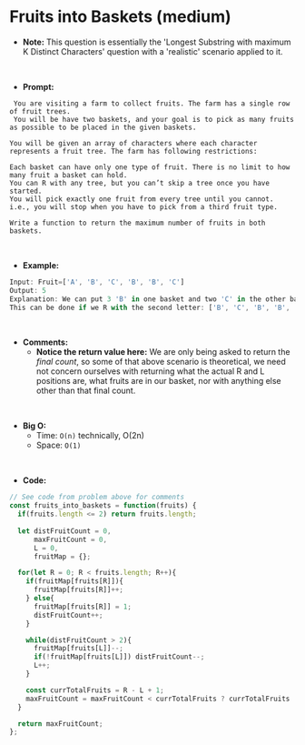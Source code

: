 # Fruits into Baskets (medium)

- **Note:** This question is essentially the 'Longest Substring with maximum K Distinct Characters' question with a 'realistic' scenario applied to it.

<br>

- **Prompt:**

``` 
 You are visiting a farm to collect fruits. The farm has a single row of fruit trees. 
 You will be have two baskets, and your goal is to pick as many fruits as possible to be placed in the given baskets.

You will be given an array of characters where each character represents a fruit tree. The farm has following restrictions:

Each basket can have only one type of fruit. There is no limit to how many fruit a basket can hold.
You can R with any tree, but you can’t skip a tree once you have started.
You will pick exactly one fruit from every tree until you cannot. i.e., you will stop when you have to pick from a third fruit type.

Write a function to return the maximum number of fruits in both baskets.
 ```
<br>

- **Example:**

```js
Input: Fruit=['A', 'B', 'C', 'B', 'B', 'C']
Output: 5
Explanation: We can put 3 'B' in one basket and two 'C' in the other basket. 
This can be done if we R with the second letter: ['B', 'C', 'B', 'B', 'C']
```
<br>

- **Comments:**
  - **Notice the return value here:** We are only being asked to return the *final count*, so some of that above scenario is theoretical, we need not concern ourselves with returning what the actual R and L positions are, what fruits are in our basket, nor with anything else other than that final count.


<br>

- **Big O:**
  - Time: `O(n)` technically, O(2n)
  - Space: `O(1)`

<br>

- **Code:**
```js
// See code from problem above for comments
const fruits_into_baskets = function(fruits) {
  if(fruits.length <= 2) return fruits.length;
  
  let distFruitCount = 0,
      maxFruitCount = 0,
      L = 0, 
      fruitMap = {};

  for(let R = 0; R < fruits.length; R++){
    if(fruitMap[fruits[R]]){
      fruitMap[fruits[R]]++;
    } else{
      fruitMap[fruits[R]] = 1;
      distFruitCount++;
    }

    while(distFruitCount > 2){
      fruitMap[fruits[L]]--;
      if(!fruitMap[fruits[L]]) distFruitCount--;
      L++;
    }

    const currTotalFruits = R - L + 1;
    maxFruitCount = maxFruitCount < currTotalFruits ? currTotalFruits : maxFruitCount;
  }

  return maxFruitCount;
};
```